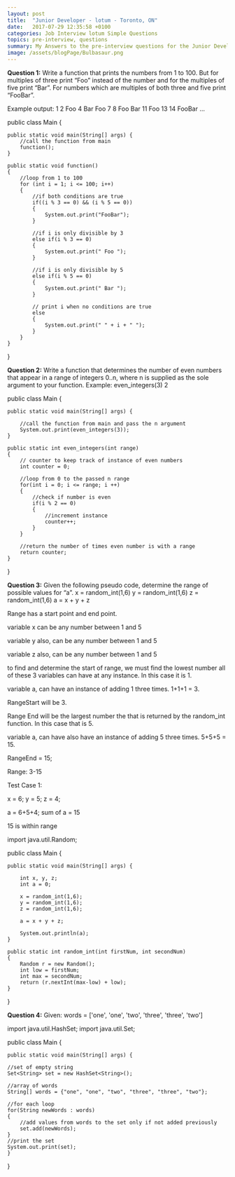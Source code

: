 ```yaml
---
layout: post
title:  "Junior Developer - lotum - Toronto, ON"
date:   2017-07-29 12:35:58 +0100
categories: Job Interview lotum Simple Questions
topics: pre-interview, questions
summary: My Answers to the pre-interview questions for the Junior Developer Position.
image: /assets/blogPage/Bulbasaur.png
---
```


<p>

<strong>Question 1:</strong> 
Write a function that prints the numbers from 1 to 100. But for multiples of three print “Foo” instead of the number and for the multiples of five print “Bar”. For numbers which are multiples of both three and five print “FooBar”.

 
Example output: 1 2 Foo 4 Bar Foo 7 8 Foo Bar 11 Foo 13 14 FooBar …


public class Main {

	public static void main(String[] args) {
		//call the function from main
		function();
	}
	
	public static void function()
	{
		//loop from 1 to 100
		for (int i = 1; i <= 100; i++)
		{
			//if both conditions are true
			if((i % 3 == 0) && (i % 5 == 0))
			{
				System.out.print("FooBar");
			}
			
			//if i is only divisible by 3
			else if(i % 3 == 0)
			{
				System.out.print(" Foo ");
			}
			
			//if i is only divisible by 5
			else if(i % 5 == 0)
			{
				System.out.print(" Bar ");
			}
			
			// print i when no conditions are true
			else
			{
				System.out.print(" " + i + " ");
			}
		}
	}
}





<strong>Question 2:</strong>
Write a function that determines the number of even numbers that appear in a range of integers 0..n, where n is supplied as the sole argument to your function.
Example:
even_integers(3)
2


public class Main {

	public static void main(String[] args) {
		
		//call the function from main and pass the n argument
		System.out.print(even_integers(3));
	}
	
	public static int even_integers(int range)
	{
		// counter to keep track of instance of even numbers
		int counter = 0;
		
		//loop from 0 to the passed n range 
		for(int i = 0; i <= range; i ++)
		{
			//check if number is even
			if(i % 2 == 0)
			{
				//increment instance
				counter++;
			}
		}
		
		//return the number of times even number is with a range
		return counter;
	}
}






<strong>Question 3:</strong>
Given the following pseudo code, determine the range of possible values for “a”.
x = random_int(1,6)
y = random_int(1,6)
z = random_int(1,6)
a = x + y + z

Range has a start point and end point.

variable x can be any number between 1 and 5

variable  y also, can be any number between 1 and 5

variable  z also, can be any number between 1 and 5

to find and determine the start of range, we must find the lowest number all of these 3 variables can have at any instance.
In this case it is 1.

variable a, can have an instance of adding 1 three times.
1+1+1 = 3.

RangeStart will be 3.


Range End will be the largest number the that is returned by the random_int function.
In this case that is 5.


variable a, can have also have an instance of adding 5 three times.
5+5+5 = 15.

RangeEnd = 15;

Range: 3-15


Test Case 1:

x = 6;
y = 5;
z = 4;

a = 6+5+4;
sum of a = 15

15 is within range




import java.util.Random;

public class Main {

	public static void main(String[] args) {
		
		int x, y, z;
		int a = 0;
		
		x = random_int(1,6);
		y = random_int(1,6);
		z = random_int(1,6);
		
		a = x + y + z;
		
		System.out.println(a);
	}
	
	public static int random_int(int firstNum, int secondNum)
	{
		Random r = new Random();
		int low = firstNum;
		int max = secondNum;
		return (r.nextInt(max-low) + low);
	}
}





<strong>Question 4:</strong>
Given: words = ['one', 'one', 'two', 'three', 'three', 'two']


import java.util.HashSet;
import java.util.Set;

public class Main {

	public static void main(String[] args) {
		
	//set of empty string
	Set<String> set = new HashSet<String>();
	
	//array of words
	String[] words = {"one", "one", "two", "three", "three", "two"};
	
	//for each loop
	for(String newWords : words)
	{
		//add values from words to the set only if not added previously
		set.add(newWords);
	}
	//print the set
	System.out.print(set);
	}
}

</p>